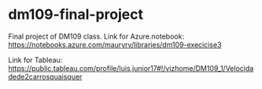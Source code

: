 # dm109-final-project
Final project of DM109 class.
Link for Azure.notebook: https://notebooks.azure.com/mauryrv/libraries/dm109-execicise3

Link for Tableau: https://public.tableau.com/profile/luis.junior17#!/vizhome/DM109_1/Velocidadede2carrosquaisquer
